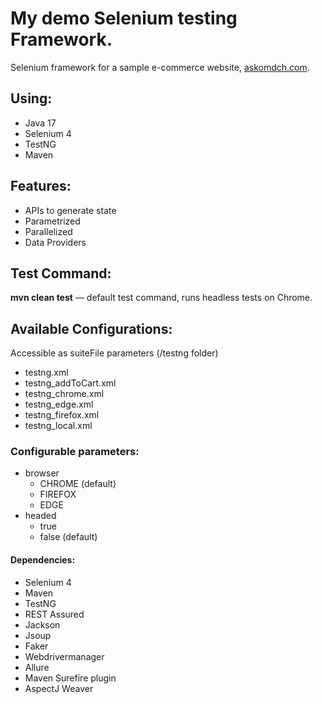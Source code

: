 
# My demo Selenium testing Framework.

Selenium framework for a sample e-commerce website, [askomdch.com](https://askomdch.com).

## Using:

 - Java 17
 - Selenium 4
 - TestNG
 - Maven

## Features:

 - APIs to generate state
 - Parametrized
 - Parallelized
 - Data Providers

## Test Command:

**mvn clean test** — default test command, runs headless tests on Chrome.

## Available Configurations:

Accessible as suiteFile parameters (/testng folder)

 - testng.xml
 - testng_addToCart.xml
 - testng_chrome.xml
 - testng_edge.xml
 - testng_firefox.xml
 - testng_local.xml

### Configurable parameters:

 - browser
    - CHROME (default)
    - FIREFOX
    - EDGE
 - headed
    - true
    - false (default)

#### Dependencies:

 - Selenium 4
 - Maven
 - TestNG
 - REST Assured
 - Jackson
 - Jsoup
 - Faker
 - Webdrivermanager
 - Allure
 - Maven Surefire plugin
 - AspectJ Weaver
